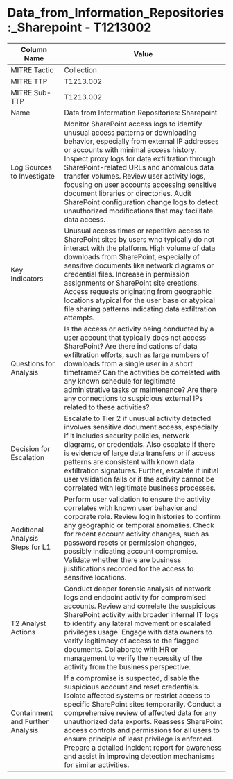 # Data_from_Information_Repositories:_Sharepoint - T1213002

| Column Name | Value |
|-------------|-------|
| MITRE Tactic | Collection |
| MITRE TTP | T1213.002 |
| MITRE Sub-TTP | T1213.002 |
| Name | Data from Information Repositories: Sharepoint |
| Log Sources to Investigate | Monitor SharePoint access logs to identify unusual access patterns or downloading behavior, especially from external IP addresses or accounts with minimal access history. Inspect proxy logs for data exfiltration through SharePoint-related URLs and anomalous data transfer volumes. Review user activity logs, focusing on user accounts accessing sensitive document libraries or directories. Audit SharePoint configuration change logs to detect unauthorized modifications that may facilitate data access. |
| Key Indicators | Unusual access times or repetitive access to SharePoint sites by users who typically do not interact with the platform. High volume of data downloads from SharePoint, especially of sensitive documents like network diagrams or credential files. Increase in permission assignments or SharePoint site creations. Access requests originating from geographic locations atypical for the user base or atypical file sharing patterns indicating data exfiltration attempts. |
| Questions for Analysis | Is the access or activity being conducted by a user account that typically does not access SharePoint? Are there indications of data exfiltration efforts, such as large numbers of downloads from a single user in a short timeframe? Can the activities be correlated with any known schedule for legitimate administrative tasks or maintenance? Are there any connections to suspicious external IPs related to these activities? |
| Decision for Escalation | Escalate to Tier 2 if unusual activity detected involves sensitive document access, especially if it includes security policies, network diagrams, or credentials. Also escalate if there is evidence of large data transfers or if access patterns are consistent with known data exfiltration signatures. Further, escalate if initial user validation fails or if the activity cannot be correlated with legitimate business processes. |
| Additional Analysis Steps for L1 | Perform user validation to ensure the activity correlates with known user behavior and corporate role. Review login histories to confirm any geographic or temporal anomalies. Check for recent account activity changes, such as password resets or permission changes, possibly indicating account compromise. Validate whether there are business justifications recorded for the access to sensitive locations. |
| T2 Analyst Actions | Conduct deeper forensic analysis of network logs and endpoint activity for compromised accounts. Review and correlate the suspicious SharePoint activity with broader internal IT logs to identify any lateral movement or escalated privileges usage. Engage with data owners to verify legitimacy of access to the flagged documents. Collaborate with HR or management to verify the necessity of the activity from the business perspective. |
| Containment and Further Analysis | If a compromise is suspected, disable the suspicious account and reset credentials. Isolate affected systems or restrict access to specific SharePoint sites temporarily. Conduct a comprehensive review of affected data for any unauthorized data exports. Reassess SharePoint access controls and permissions for all users to ensure principle of least privilege is enforced. Prepare a detailed incident report for awareness and assist in improving detection mechanisms for similar activities. |
